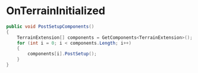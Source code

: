 <Badge type="danger" text="Carbon Compatible"/><Badge type="warning" text="Oxide Compatible"/>
# OnTerrainInitialized
```csharp
public void PostSetupComponents()
{
	TerrainExtension[] components = GetComponents<TerrainExtension>();
	for (int i = 0; i < components.Length; i++)
	{
		components[i].PostSetup();
	}
}

```
